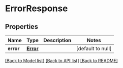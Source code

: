 # ErrorResponse

## Properties
Name | Type | Description | Notes
------------ | ------------- | ------------- | -------------
**error** | [**Error**](Error.md) |  | [default to null]

[[Back to Model list]](../README.md#documentation-for-models) [[Back to API list]](../README.md#documentation-for-api-endpoints) [[Back to README]](../README.md)


